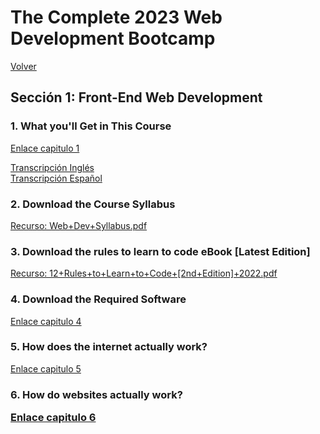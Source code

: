 <h1>The Complete 2023 Web Development Bootcamp</h1>
<a href="https://github.com/quintupil/udemy/blob/main/README.md">Volver</a>

<h2>Sección 1: Front-End Web Development</h2>

<h3>1. What you'll Get in This Course</h3>

<a href="https://itauchile.udemy.com/course/the-complete-web-development-bootcamp/learn/lecture/12638830#overview" title="Enlace curso Udemy">Enlace capitulo 1</a> 

<a href="Capitulo01\TranscripcionIn.md" title="Transcripción Inglés">Transcripción Inglés</a></br>
<a href="Capitulo01\TranscripcionEs.md" title="Transcripción Español">Transcripción Español</a></br>

<h3>2. Download the Course Syllabus</h3>

<a href="Capitulo02\Web+Dev+Syllabus.pdf" title="PDF">Recurso: Web+Dev+Syllabus.pdf</a></br>

<h3>3. Download the rules to learn to code eBook [Latest Edition]</h3>

<a href="Capitulo03\12+Rules+to+Learn+to+Code+[2nd+Edition]+2022.pdf" title="PDF">Recurso: 12+Rules+to+Learn+to+Code+[2nd+Edition]+2022.pdf</a></br>

<h3>4. Download the Required Software</h3>

<a href="https://itauchile.udemy.com/course/the-complete-web-development-bootcamp/learn/lecture/35001070#overview"> Enlace capitulo 4</a>

<h3>5. How does the internet actually work?</h3>

<a href="https://itauchile.udemy.com/course/the-complete-web-development-bootcamp/learn/lecture/12286980#overview">Enlace capitulo 5</a>

<h3>6. How do websites actually work?

<a href="https://itauchile.udemy.com/course/the-complete-web-development-bootcamp/learn/lecture/12286990#overview">Enlace capitulo 6</a>


